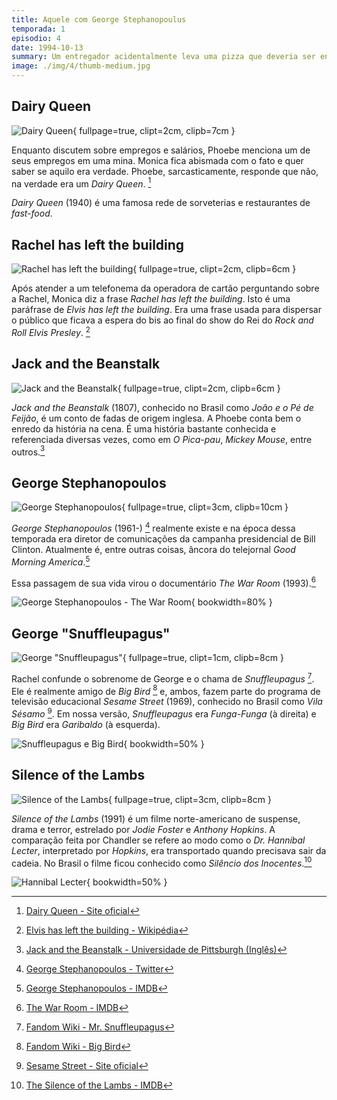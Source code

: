 ```yaml
---
title: Aquele com George Stephanopoulus
temporada: 1
episodio: 4
date: 1994-10-13
summary: Um entregador acidentalmente leva uma pizza que deveria ser entregue a George Stephanopoulos, que mora em frente às meninas.
image: ./img/4/thumb-medium.jpg
---
```


## Dairy Queen

![Dairy Queen](./img/4/dairy-queen.png){ fullpage=true, clipt=2cm, clipb=7cm }

<cena>
  <phoebe
    original="- There was a cave-in in one of the mines, and eight people were killed."
    traducao="- Uma mina desabou e oito pessoas morreram."
  ></phoebe>
  <monica
    original="- Wow, you worked in a mine?"
    traducao="- Trabalhou em uma mina?"
  ></monica>
  <phoebe
    original="- No, I worked at a Dairy Queen. Why?"
    traducao="- Não, em um Dairy Queen. Por quê?"
  ></phoebe>
</cena>

Enquanto discutem sobre empregos e salários, Phoebe menciona um de seus empregos
em uma mina. Monica fica abismada com o fato e quer saber se aquilo era verdade.
Phoebe, sarcasticamente, responde que não, na verdade era um *Dairy Queen*.
[^dairyqueen-site]

*Dairy Queen* (1940) é uma famosa rede de sorveterias e restaurantes de *fast-food*.

[^dairyqueen-site]: [Dairy Queen - Site oficial](https://dairyqueen.com/)

## Rachel has left the building

![Rachel has left the building](./img/4/rachel-has-left-the-building.png){ fullpage=true, clipt=2cm, clipb=6cm }

<cena>
  <monica
    original="- Rachel has left the building."
    traducao="- Rachel deixou o edifício."
  ></monica>
</cena>

Após atender a um telefonema da operadora de cartão perguntando sobre a Rachel,
Monica diz a frase *Rachel has left the building*. Isto é uma paráfrase de
*Elvis has left the building*. Era uma frase usada para dispersar o público
que ficava a espera do bis ao final do show do Rei do *Rock and Roll Elvis Presley*.
[^building-wiki]

[^building-wiki]: [Elvis has left the building - Wikipédia](https://en.wikipedia.org/wiki/Elvis_has_left_the_building)

## Jack and the Beanstalk

![Jack and the Beanstalk](./img/4/jack-and-the-beanstalk.png){ fullpage=true, clipt=2cm, clipb=6cm }

<cena>
  <phoebe
    original="- You are just like Jack."
    traducao="- Você é igual ao João."
  ></phoebe>
  <rachel
    original="- Jack from downstairs?"
    traducao="- João, do andar de baixo?"
  ></rachel>
  <phoebe
    original="- No, Jack and the Beanstalk."
    traducao="- Não, João e o Pé de Feijão."
  ></phoebe>
</cena>

*Jack and the Beanstalk* (1807), conhecido no Brasil como *João e o Pé de Feijão*,
é um conto de fadas de origem inglesa. A Phoebe conta bem o enredo da história na cena.
É uma história bastante conhecida e referenciada diversas vezes, como em *O Pica-pau*,
*Mickey Mouse*, entre outros.[^jack-pitt]

[^jack-pitt]: [Jack and the Beanstalk - Universidade de Pittsburgh (Inglês)](https://www.pitt.edu/~dash/type0328jack.html)

## George Stephanopoulos

![George Stephanopoulos](./img/4/george-stephanopoulos.png){ fullpage=true, clipt=3cm, clipb=10cm }

<cena>
  <monica
    original="- Did you say G. Stephanopoulos?"
    traducao="- Calma, você falou G. Stephanopoulos?"
  ></monica>
</cena>

<!-- {"latex":[{"begin":{"tag":"col-1","width":0.5}}]} -->

*George Stephanopoulos* (1961-) [^gsteph-twitter] realmente existe e na época dessa temporada era
diretor de comunicações da campanha presidencial de Bill Clinton. Atualmente é,
entre outras coisas, âncora do telejornal *Good Morning America*.[^gsteph-imdb]

Essa passagem de sua vida virou o documentário *The War Room* (1993).[^gsteph-doc-imdb]

<!--{"latex":[{"end":{"tag":"col-1"}},{"begin":{"tag":"col-2","width":0.45}}]}-->

![George Stephanopoulos - The War Room](./img/4/george-stephanopoulos-war-room.jpg){ bookwidth=80% }

<!--{"latex":[{"end":{"tag":"col-2"}}]}-->

[^gsteph-twitter]: [George Stephanopoulos - Twitter](https://twitter.com/gstephanopoulos)
[^gsteph-imdb]: [George Stephanopoulos - IMDB](https://www.imdb.com/name/nm0826888/)
[^gsteph-doc-imdb]: [The War Room - IMDB](https://www.imdb.com/title/tt0108515/)

## George "Snuffleupagus"

![George "Snuffleupagus"](./img/4/george-snuffleupagus.png){ fullpage=true, clipt=1cm, clipb=8cm }

<cena no-breakable>
  <rachel
    original="- Who's George Snuffleupagus?"
    traducao="- Quem é George Snuffleupagus?"
  ></rachel>
  <phoebe
    original="- That's Big Bird's friend."
    traducao="- É o amigo do Garibaldo."
  ></phoebe>
</cena>

Rachel confunde o sobrenome de George e o chama de *Snuffleupagus* [^snuffleupagus-fandom].
Ele é realmente amigo de *Big Bird* [^big-bird-fandom] e, ambos, fazem parte do
programa de televisão educacional *Sesame Street* (1969), conhecido no Brasil
como *Vila Sésamo* [^sesamestreet-site]. Em nossa versão, *Snuffleupagus* era
*Funga-Funga* (à direita) e *Big Bird* era *Garibaldo* (à esquerda).

![Snuffleupagus e Big Bird](./img/4/snuffleupagus-big-bird.jpg){ bookwidth=50% }

[^snuffleupagus-fandom]: [Fandom Wiki - Mr. Snuffleupagus](https://muppet.fandom.com/wiki/Mr._Snuffleupagus)
[^big-bird-fandom]: [Fandom Wiki - Big Bird](https://muppet.fandom.com/wiki/Big_Bird)
[^sesamestreet-site]: [Sesame Street - Site oficial](https://www.sesamestreet.org/)

## Silence of the Lambs

![Silence of the Lambs](./img/4/silence-of-the-lambs.png){ fullpage=true, clipt=3cm, clipb=8cm }

<cena>
  <chandler
    original="- Oh, I thought you were great in Silence of the Lambs."
    traducao="- Você estava ótimo em Silêncio dos Inocentes."
  ></chandler>
</cena>

*Silence of the Lambs* (1991) é um filme norte-americano de suspense, drama e terror,
estrelado por *Jodie Foster* e *Anthony Hopkins*. A comparação feita por Chandler
se refere ao modo como o *Dr. Hannibal Lecter*, interpretado por *Hopkins*, era
transportado quando precisava sair da cadeia. No Brasil o filme ficou conhecido como
*Silêncio dos Inocentes*.[^hannibal-imdb]

![Hannibal Lecter](./img/4/hannibal-lecter.jpg){ bookwidth=50% }

[^hannibal-imdb]: [The Silence of the Lambs - IMDB](https://www.imdb.com/title/tt0102926/)
